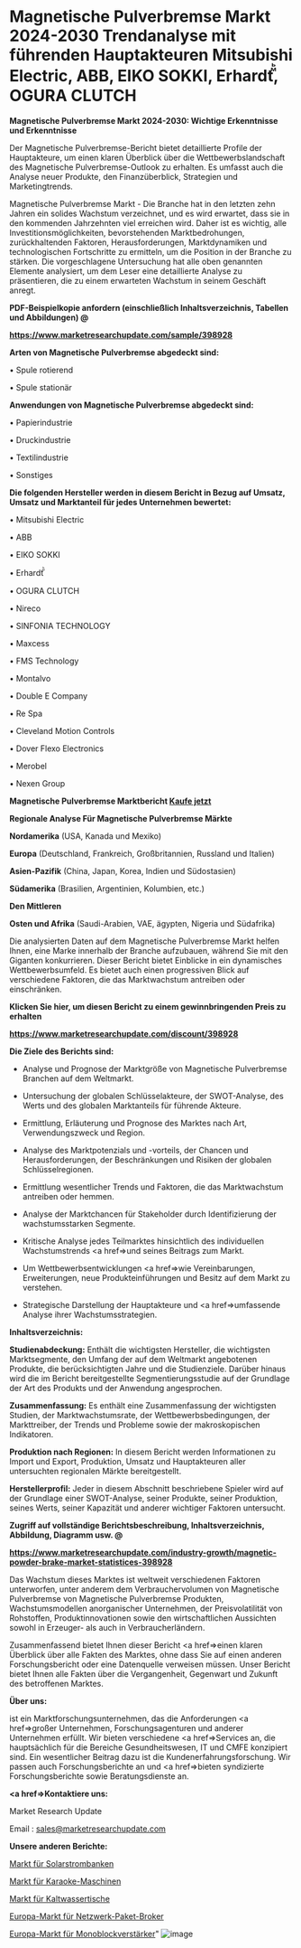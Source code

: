 # Magnetische Pulverbremse Markt 2024-2030 Trendanalyse mit führenden Hauptakteuren Mitsubishi Electric, ABB, EIKO SOKKI, Erhardtⷨꙺ, OGURA CLUTCH

<strong>Magnetische Pulverbremse Markt 2024-2030: Wichtige Erkenntnisse und Erkenntnisse</strong>

Der Magnetische Pulverbremse-Bericht bietet detaillierte Profile der Hauptakteure, um einen klaren Überblick über die Wettbewerbslandschaft des Magnetische Pulverbremse-Outlook zu erhalten. Es umfasst auch die Analyse neuer Produkte, den Finanzüberblick, Strategien und Marketingtrends.

Magnetische Pulverbremse Markt - Die Branche hat in den letzten zehn Jahren ein solides Wachstum verzeichnet, und es wird erwartet, dass sie in den kommenden Jahrzehnten viel erreichen wird. Daher ist es wichtig, alle Investitionsmöglichkeiten, bevorstehenden Marktbedrohungen, zurückhaltenden Faktoren, Herausforderungen, Marktdynamiken und technologischen Fortschritte zu ermitteln, um die Position in der Branche zu stärken. Die vorgeschlagene Untersuchung hat alle oben genannten Elemente analysiert, um dem Leser eine detaillierte Analyse zu präsentieren, die zu einem erwarteten Wachstum in seinem Geschäft anregt.



<strong><b>PDF-Beispielkopie anfordern (einschließlich Inhaltsverzeichnis, Tabellen und Abbildungen) @ </b></strong>

<strong><a href=https://www.marketresearchupdate.com/sample/398928>

<strong>https://www.marketresearchupdate.com/sample/398928</u></a></strong></strong>



<strong>Arten von Magnetische Pulverbremse abgedeckt sind:</strong>

• Spule rotierend

• Spule stationär



<strong>Anwendungen von Magnetische Pulverbremse abgedeckt sind:</strong>

• Papierindustrie

• Druckindustrie

• Textilindustrie

• Sonstiges



<strong>Die folgenden Hersteller werden in diesem Bericht in Bezug auf Umsatz, Umsatz und Marktanteil für jedes Unternehmen bewertet:</strong>

• Mitsubishi Electric

• ABB

• EIKO SOKKI

• Erhardtⷨꙺ

• OGURA CLUTCH

• Nireco

• SINFONIA TECHNOLOGY

• Maxcess

• FMS Technology

• Montalvo

• Double E Company

• Re Spa

• Cleveland Motion Controls

• Dover Flexo Electronics

• Merobel

• Nexen Group



<strong>Magnetische Pulverbremse Marktbericht <a href=https://www.marketresearchupdate.com/buynow/398928>Kaufe jetzt</a></strong>



<strong>Regionale Analyse Für Magnetische Pulverbremse Märkte</strong>



<strong>Nordamerika</strong> (USA, Kanada und Mexiko)



<strong>Europa</strong> (Deutschland, Frankreich, Großbritannien, Russland und Italien)



<strong>Asien-Pazifik</strong> (China, Japan, Korea, Indien und Südostasien)



<strong>Südamerika</strong> (Brasilien, Argentinien, Kolumbien, etc.)



<strong>Den Mittleren</strong> 

<strong>Osten und Afrika</strong> (Saudi-Arabien, VAE, ägypten, Nigeria und Südafrika)

Die analysierten Daten auf dem Magnetische Pulverbremse Markt helfen Ihnen, eine Marke innerhalb der Branche aufzubauen, während Sie mit den Giganten konkurrieren. Dieser Bericht bietet Einblicke in ein dynamisches Wettbewerbsumfeld. Es bietet auch einen progressiven Blick auf verschiedene Faktoren, die das Marktwachstum antreiben oder einschränken.



<strong>Klicken Sie hier, um diesen Bericht zu einem gewinnbringenden Preis zu erhalten
</strong>

<strong><a href=https://www.marketresearchupdate.com/discount/398928>https://www.marketresearchupdate.com/discount/398928</b></u></strong></a>



<strong>Die Ziele des Berichts sind:</strong>

- Analyse und Prognose der Marktgröße von Magnetische Pulverbremse Branchen auf dem Weltmarkt.

- Untersuchung der globalen Schlüsselakteure, der SWOT-Analyse, des Werts und des globalen Marktanteils für führende Akteure.

- Ermittlung, Erläuterung und Prognose des Marktes nach Art, Verwendungszweck und Region.

- Analyse des Marktpotenzials und -vorteils, der Chancen und Herausforderungen, der Beschränkungen und Risiken der globalen Schlüsselregionen.

- Ermittlung wesentlicher Trends und Faktoren, die das Marktwachstum antreiben oder hemmen.

- Analyse der Marktchancen für Stakeholder durch Identifizierung der wachstumsstarken Segmente.

- Kritische Analyse jedes Teilmarktes hinsichtlich des individuellen Wachstumstrends <a href=>und</a> seines Beitrags zum Markt.

- Um Wettbewerbsentwicklungen <a href=>wie</a> Vereinbarungen, Erweiterungen, neue Produkteinführungen und Besitz auf dem Markt zu verstehen.

- Strategische Darstellung der Hauptakteure und <a href=>umfas</a>sende Analyse ihrer Wachstumsstrategien.



<strong>Inhaltsverzeichnis:</strong>



<strong>Studienabdeckung:</strong> Enthält die wichtigsten Hersteller, die wichtigsten Marktsegmente, den Umfang der auf dem Weltmarkt angebotenen Produkte, die berücksichtigten Jahre und die Studienziele. Darüber hinaus wird die im Bericht bereitgestellte Segmentierungsstudie auf der Grundlage der Art des Produkts und der Anwendung angesprochen.



<strong>Zusammenfassung:</strong> Es enthält eine Zusammenfassung der wichtigsten Studien, der Marktwachstumsrate, der Wettbewerbsbedingungen, der Markttreiber, der Trends und Probleme sowie der makroskopischen Indikatoren.



<strong>Produktion nach Regionen:</strong> In diesem Bericht werden Informationen zu Import und Export, Produktion, Umsatz und Hauptakteuren aller untersuchten regionalen Märkte bereitgestellt.



<strong>Herstellerprofil:</strong> Jeder in diesem Abschnitt beschriebene Spieler wird auf der Grundlage einer SWOT-Analyse, seiner Produkte, seiner Produktion, seines Werts, seiner Kapazität und anderer wichtiger Faktoren untersucht.



<strong><b>Zugriff auf vollständige Berichtsbeschreibung, Inhaltsverzeichnis, Abbildung, Diagramm usw. @ </b></strong>

<strong><a href=https://www.marketresearchupdate.com/industry-growth/magnetic-powder-brake-market-statistices-398928>https://www.marketresearchupdate.com/industry-growth/magnetic-powder-brake-market-statistices-398928</a></strong>

Das Wachstum dieses Marktes ist weltweit verschiedenen Faktoren unterworfen, unter anderem dem Verbrauchervolumen von Magnetische Pulverbremse von Magnetische Pulverbremse Produkten, Wachstumsmodellen anorganischer Unternehmen, der Preisvolatilität von Rohstoffen, Produktinnovationen sowie den wirtschaftlichen Aussichten sowohl in Erzeuger- als auch in Verbraucherländern.

Zusammenfassend bietet Ihnen dieser Bericht <a href=>einen</a> klaren Überblick über alle Fakten des Marktes, ohne dass Sie auf einen anderen Forschungsbericht oder eine Datenquelle verweisen müssen. Unser Bericht bietet Ihnen alle Fakten über die Vergangenheit, Gegenwart und Zukunft des betroffenen Marktes.



<strong>Über uns:</strong>

 ist ein Marktforschungsunternehmen, das die Anforderungen <a href=>großer</a> Unternehmen, Forschungsagenturen und anderer Unternehmen erfüllt. Wir bieten verschiedene <a href=>Services</a> an, die hauptsächlich für die Bereiche Gesundheitswesen, IT und CMFE konzipiert sind. Ein wesentlicher Beitrag dazu ist die Kundenerfahrungsforschung. Wir passen auch Forschungsberichte an und <a href=>bieten</a> syndizierte Forschungsberichte sowie Beratungsdienste an.



<strong><a href=>Kontaktiere uns:</a></strong>

Market Research Update

Email : sales@marketresearchupdate.com



<strong>Unsere anderen Berichte:</strong>

<a href=https://www.linkedin.com/pulse/solar-power-bank-market-size-region-outlook-statistic>Markt für Solarstrombanken</a>

<a href=https://www.linkedin.com/pulse/karaoke-machines-market-2023-remarking>Markt für Karaoke-Maschinen</a>

<a href=https://www.linkedin.com/pulse/cold-water-table-market-analysis-segment-region>Markt für Kaltwassertische</a>

<a href=https://www.linkedin.com/pulse/europe-network-packet-broker-market-2023-challenges>Europa-Markt für Netzwerk-Paket-Broker</a>

<a href=https://www.linkedin.com/pulse/europe-monoblock-amplifier-market-analysis>Europa-Markt für Monoblockverstärker</a>"
![image](https://github.com/RushikeshRI/news24analysis/assets/164026548/c2a3e00c-f9fb-4e87-83b1-895d0cba34fb)
